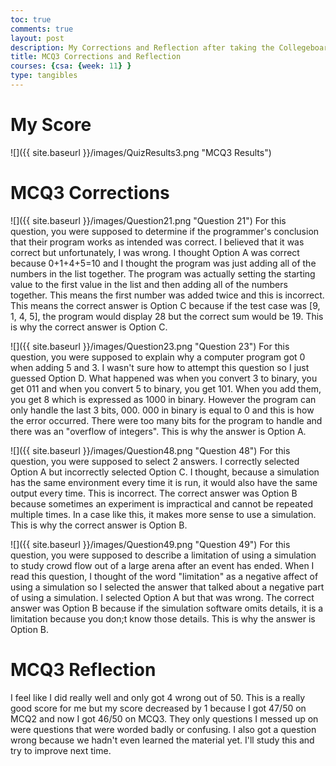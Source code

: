 ```yaml
---
toc: true
comments: true
layout: post
description: My Corrections and Reflection after taking the Collegeboard MCQ3 Test
title: MCQ3 Corrections and Reflection
courses: {csa: {week: 11} }
type: tangibles
---
```


# My Score
![]({{ site.baseurl }}/images/QuizResults3.png "MCQ3 Results")


# MCQ3 Corrections
![]({{ site.baseurl }}/images/Question21.png "Question 21")
For this question, you were supposed to determine if the programmer's conclusion that their program works as intended was correct. I believed that it was correct but unfortunately, I was wrong. I thought Option A was correct because 0+1+4+5=10 and I thought the program was just adding all of the numbers in the list together. The program was actually setting the starting value to the first value in the list and then adding all of the numbers together. This means the first number was added twice and this is incorrect. This means the correct answer is Option C because if the test case was [9, 1, 4, 5], the program would display 28 but the correct sum would be 19. This is why the correct answer is Option C.

![]({{ site.baseurl }}/images/Question23.png "Question 23")
For this question, you were supposed to explain why a computer program got 0 when adding 5 and 3. I wasn't sure how to attempt this question so I just guessed Option D. What happened was when you convert 3 to binary, you get 011 and when you convert 5 to binary, you get 101. When you add them, you get 8 which is expressed as 1000 in binary. However the program can only handle the last 3 bits, 000. 000 in binary is equal to 0 and this is how the error occurred. There were too many bits for the program to handle and there was an "overflow of integers". This is why the answer is Option A.

![]({{ site.baseurl }}/images/Question48.png "Question 48")
For this question, you were supposed to select 2 answers. I correctly selected Option A but incorrectly selected Option C. I thought, because a simulation has the same environment every time it is run, it would also have the same output every time. This is incorrect. The correct answer was Option B because sometimes an experiment is impractical and cannot be repeated multiple times. In a case like this, it makes more sense to use a simulation. This is why the correct answer is Option B.

![]({{ site.baseurl }}/images/Question49.png "Question 49")
For this question, you were supposed to describe a limitation of using a simulation to study crowd flow out of a large arena after an event has ended. When I read this question, I thought of the word "limitation" as a negative affect of using a simulation so I selected the answer that talked about a negative part of using a simulation. I selected Option A but that was wrong. The correct answer was Option B because if the simulation software omits details, it is a limitation because you don;t know those details. This is why the answer is Option B.

# MCQ3 Reflection
I feel like I did really well and only got 4 wrong out of 50. This is a really good score for me but my score decreased by 1 because I got 47/50 on MCQ2 and now I got 46/50 on MCQ3. They only questions I messed up on were questions that were worded badly or confusing. I also got a question wrong because we hadn't even learned the material yet. I'll study this and try to improve next time.